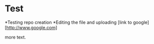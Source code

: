 # Test

*Testing repo creation
*Editing the file and uploading
[link to google][http://www.google.com]

more text.
